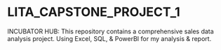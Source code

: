 # LITA_CAPSTONE_PROJECT_1
INCUBATOR HUB: This repository contains a comprehensive sales data analysis project. Using Excel, SQL, &amp; PowerBI for my analysis &amp; report.
